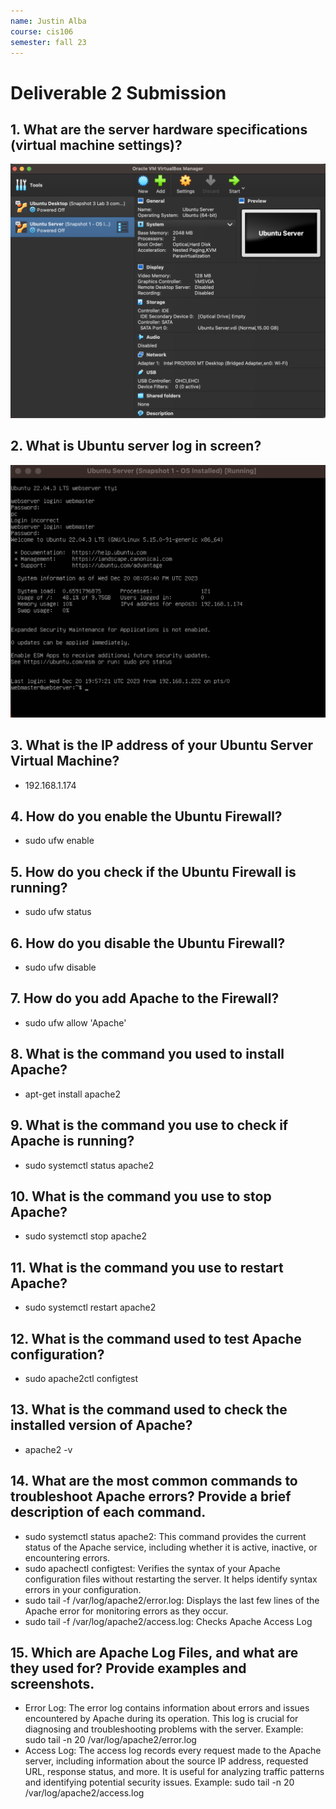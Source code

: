 ```yaml
---
name: Justin Alba
course: cis106
semester: fall 23
---
```


# Deliverable 2 Submission

## 1. What are the server hardware specifications (virtual machine settings)? 
![Q!](img/../Screenshot%202023-12-20%20at%203.04.05%20PM.png)

## 2. What is Ubuntu server log in screen? 
![Q2](Screenshot%202023-12-20%20at%203.05.57%20PM.png)

## 3. What is the IP address of your Ubuntu Server Virtual Machine?
* 192.168.1.174
## 4. How do you enable the Ubuntu Firewall?
* sudo ufw enable

## 5. How do you check if the Ubuntu Firewall is running?
* sudo ufw status

## 6. How do you disable the Ubuntu Firewall?
* sudo ufw disable

## 7. How do you add Apache to the Firewall?
* sudo ufw allow 'Apache'

## 8. What is the command you used to install Apache?
* apt-get install apache2

## 9. What is the command you use to check if Apache is running?
* sudo systemctl status apache2

## 10. What is the command you use to stop Apache?
* sudo systemctl stop apache2

## 11. What is the command you use to restart Apache?
* sudo systemctl restart apache2

## 12. What is the command used to test Apache configuration?
* sudo apache2ctl configtest

## 13. What is the command used to check the installed version of Apache? 
* apache2 -v

## 14. What are the most common commands to troubleshoot Apache errors? Provide a brief description of each command.
* sudo systemctl status apache2: This command provides the current status of the Apache service, including whether it is active, inactive, or encountering errors.
* sudo apachectl configtest: Verifies the syntax of your Apache configuration files without restarting the server. It helps identify syntax errors in your configuration.
* sudo tail -f /var/log/apache2/error.log: Displays the last few lines of the Apache error for monitoring errors as they occur.
* sudo tail -f /var/log/apache2/access.log: Checks Apache Access Log

## 15. Which are Apache Log Files, and what are they used for? Provide examples and screenshots.
* Error Log: The error log contains information about errors and issues encountered by Apache during its operation. This log is crucial for diagnosing and troubleshooting problems with the server. Example: sudo tail -n 20 /var/log/apache2/error.log
* Access Log: The access log records every request made to the Apache server, including information about the source IP address, requested URL, response status, and more. It is useful for analyzing traffic patterns and identifying potential security issues. Example: sudo tail -n 20 /var/log/apache2/access.log